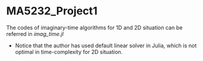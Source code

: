 # MA5232_Project1
The codes of imaginary-time algorithms for 1D and 2D situation can be referred in *imag_time.jl*
- Notice that the author has used default linear solver in Julia, which is not optimal in time-complexity for 2D situation.
